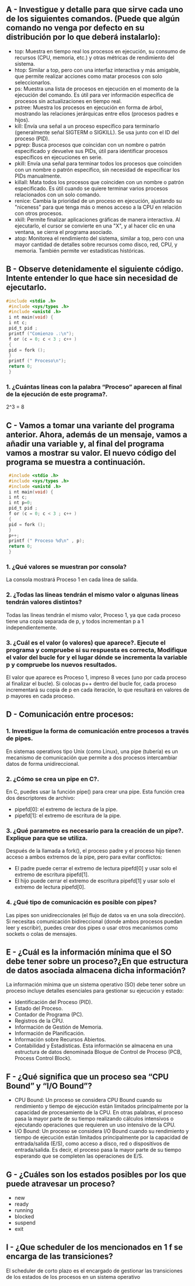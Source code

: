 ## A - Investigue y detalle para que sirve cada uno de los siguientes comandos. (Puede que algún comando no venga por defecto en su distribución por lo que deberá instalarlo):
- top: Muestra en tiempo real los procesos en ejecución, su consumo de recursos (CPU, memoria, etc.) y otras métricas de rendimiento del sistema.
- htop: Similar a top, pero con una interfaz interactiva y más amigable, que permite realizar acciones como matar procesos con solo seleccionarlos.
- ps: Muestra una lista de procesos en ejecución en el momento de la ejecución del comando. Es útil para ver información específica de procesos sin actualizaciones en tiempo real.
- pstree: Muestra los procesos en ejecución en forma de árbol, mostrando las relaciones jerárquicas entre ellos (procesos padres e hijos).
- kill: Envía una señal a un proceso específico para terminarlo (generalmente señal SIGTERM o SIGKILL). Se usa junto con el ID del proceso (PID).
- pgrep: Busca procesos que coincidan con un nombre o patrón especificado y devuelve sus PIDs, útil para identificar procesos específicos en ejecuciones en serie.
- pkill: Envía una señal para terminar todos los procesos que coinciden con un nombre o patrón específico, sin necesidad de especificar los PIDs manualmente.
- killall: Mata todos los procesos que coinciden con un nombre o patrón especificado. Es útil cuando se quiere terminar varios procesos relacionados con un solo comando.
- renice: Cambia la prioridad de un proceso en ejecución, ajustando su "niceness" para que tenga más o menos acceso a la CPU en relación con otros procesos.
- xkill: Permite finalizar aplicaciones gráficas de manera interactiva. Al ejecutarlo, el cursor se convierte en una "X", y al hacer clic en una ventana, se cierra el programa asociado.
- atop: Monitorea el rendimiento del sistema, similar a top, pero con una mayor cantidad de detalles sobre recursos como disco, red, CPU, y memoria. También permite ver estadísticas históricas.
## B - Observe detenidamente el siguiente código. Intente entender lo que hace sin necesidad de ejecutarlo.
```c
#include <stdio .h>
 #include <sys/types .h>
 #include <unistd .h>
 i nt main(void) {
 i nt c;
 pid_t pid ;
 printf ("Comienzo .:\n");
 f or (c = 0; c < 3 ; c++ )
 {
 pid = fork ();
 }
 printf (" Proceso\n");
 return 0;
 }
```
### 1. ¿Cuántas líneas con la palabra “Proceso” aparecen al final de la ejecución de este programa?.
2^3 = 8

## C - Vamos a tomar una variante del programa anterior. Ahora, además de un mensaje, vamos a añadir una variable y, al final del programa vamos a mostrar su valor. El nuevo código del programa se muestra a continuación.
```c
 #include <stdio .h>
 #include <sys/types .h>
 #include <unistd .h>
 i nt main(void) {
 i nt c;
 i nt p=0;
 pid_t pid ;
 f or (c = 0; c < 3 ; c++ )
 {
 pid = fork ();
 }
 p++;
 printf (" Proceso %d\n" , p);
 return 0;
 }
```
### 1. ¿Qué valores se muestran por consola?

La consola mostrará Proceso 1 en cada línea de salida.

### 2. ¿Todas las líneas tendrán el mismo valor o algunas líneas tendrán valores distintos?

Todas las líneas tendrán el mismo valor, Proceso 1, ya que cada proceso tiene una copia separada de p, y todos incrementan p a 1 independientemente.

### 3. ¿Cuál es el valor (o valores) que aparece?. Ejecute el programa y compruebe si su respuesta es correcta, Modifique el valor del bucle for y el lugar dónde se incrementa la variable p y compruebe los nuevos resultados.

El valor que aparece es Proceso 1, impreso 8 veces (uno por cada proceso al finalizar el bucle). Si colocas p++ dentro del bucle for, cada proceso incrementará su copia de p en cada iteración, lo que resultará en valores de p mayores en cada proceso.

## D - Comunicación entre procesos:

### 1. Investigue la forma de comunicación entre procesos a través de pipes.

En sistemas operativos tipo Unix (como Linux), una pipe (tubería) es un mecanismo de comunicación que permite a dos procesos intercambiar datos de forma unidireccional. 

### 2. ¿Cómo se crea un pipe en C?.

En C, puedes usar la función pipe() para crear una pipe. Esta función crea dos descriptores de archivo:
  - pipefd[0]: el extremo de lectura de la pipe.
  - pipefd[1]: el extremo de escritura de la pipe.

### 3. ¿Qué parametro es necesario para la creación de un pipe?. Explique para que se utiliza.

Después de la llamada a fork(), el proceso padre y el proceso hijo tienen acceso a ambos extremos de la pipe, pero para evitar conflictos:
- El padre puede cerrar el extremo de lectura pipefd[0] y usar solo el extremo de escritura pipefd[1].
- El hijo puede cerrar el extremo de escritura pipefd[1] y usar solo el extremo de lectura pipefd[0].

### 4. ¿Qué tipo de comunicación es posible con pipes?

Las pipes son unidireccionales (el flujo de datos va en una sola dirección). Si necesitas comunicación bidireccional (donde ambos procesos puedan leer y escribir), puedes crear dos pipes o usar otros mecanismos como sockets o colas de mensajes.

## E - ¿Cuál es la información mínima que el SO debe tener sobre un proceso?¿En que estructura de datos asociada almacena dicha información?
La información mínima que un sistema operativo (SO) debe tener sobre un proceso incluye detalles esenciales para gestionar su ejecución y estado: 
-  Identificación del Proceso (PID).
- Estado del Proceso.
- Contador de Programa (PC).
- Registros de la CPU.
- Información de Gestión de Memoria.
- Información de Planificación.
- Información sobre Recursos Abiertos.
- Contabilidad y Estadísticas.
Esta información se almacena en una estructura de datos denominada Bloque de Control de Proceso (PCB, Process Control Block).

## F - ¿Qué significa que un proceso sea “CPU Bound” y “I/O Bound”?
- CPU Bound: Un proceso se considera CPU Bound cuando su rendimiento y tiempo de ejecución están limitados principalmente por la capacidad de procesamiento de la CPU. En otras palabras, el proceso pasa la mayor parte de su tiempo realizando cálculos intensivos o ejecutando operaciones que requieren un uso intensivo de la CPU.
- I/O Bound: Un proceso se considera I/O Bound cuando su rendimiento y tiempo de ejecución están limitados principalmente por la capacidad de entrada/salida (E/S), como acceso a disco, red o dispositivos de entrada/salida. Es decir, el proceso pasa la mayor parte de su tiempo esperando que se completen las operaciones de E/S.

## G - ¿Cuáles son los estados posibles por los que puede atravesar un proceso?
- new
- ready
- running
- blocked
- suspend
- exit

## I - ¿Que scheduler de los mencionados en 1 f se encarga de las transiciones?
El scheduler de corto plazo es el encargado de gestionar las transiciones de los estados de los procesos en un sistema operativo
